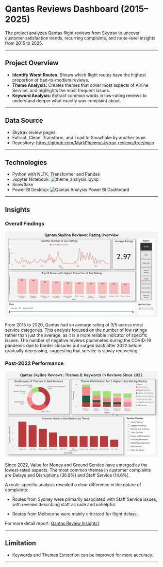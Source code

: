 # Qantas Reviews Dashboard (2015–2025)

The project analyzes Qantas flight reviews from Skytrax to uncover customer satisfaction trends, recurring complaints, and route-level insights from 2015 to 2025.

---

## Project Overview

- **Identify Worst Routes:** Shows which flight routes have the highest proportion of bad-to-medium reviews.  
- **Theme Analysis:** Creates themes that cover most aspects of Airline Service, and highlights the most frequent issues.
- **Keyword Analysis:** Extract common words in low-rating reviews to understand deeper what exactly was complaint about.

---

## Data Source

- Skytrax review pages
- Extract, Clean, Transform, and Load to Snowflake by another team
- Repository: https://github.com/MarkPhamm/skytrax-reviews/tree/main

---

## Technologies

- Python with NLTK, Transformer and Pandas
- Jupyter Notebook: ![theme_analysis.ipynp](https://github.com/artwork321/qantas-skytrax-analysis/blob/main/python/theme_analysis.ipynb)
- Snowflake
- Power BI Desktop: ![Qantas Analysis Power Bi Dashboard](https://github.com/artwork321/qantas-skytrax-analysis/blob/main/report/Qantas_Reviews_analysis_Dashboard.pbix  )

---

## Insights

### Overall Findings

![Overview](https://github.com/artwork321/qantas-skytrax-analysis/blob/main/report/Overview.png)

From 2015 to 2020, Qantas had an average rating of 3/5 across most service categories. This analysis focused on the number of low ratings rather than just the average, as it is a more reliable indicator of specific issues. The number of negative reviews plummeted during the COVID-19 pandemic due to border closures but surged back after 2022 before gradually decreasing, suggesting that service is slowly recovering.

### Post-2022 Performance

![Since 2022](https://github.com/artwork321/qantas-skytrax-analysis/blob/main/report/Since%202022.png)

Since 2022, Value for Money and Ground Service have emerged as the lowest-rated aspects. The most common themes in customer complaints are Delays and Disruptions (36.9%) and Staff Service (14.6%).

A route-specific analysis revealed a clear difference in the nature of complaints:

- Routes from Sydney were primarily associated with Staff Service issues, with reviews describing staff as rude and unhelpful.

- Routes from Melbourne were mainly criticized for flight delays.

For more detail report: [Qantas Review Insights](https://github.com/artwork321/qantas-skytrax-analysis/blob/main/report/Insights.pdf)]


---

## Limitation

- Keywords and Themes Extraction can be improved for more accuracy.

---
